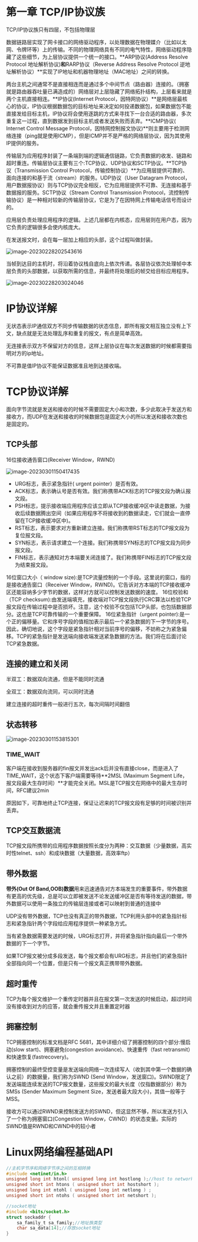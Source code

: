 # 第一章 TCP/IP协议族

TCP/IP协议族只有四层，不包括物理层

数据链路层实现了网卡接口的网络驱动程序，以处理数据在物理媒介（比如以太网、令牌环等）上的传输。不同的物理网络具有不同的电气特性，网络驱动程序隐藏了这些细节，为上层协议提供一个统一的接口。**ARP协议(Address Resolve Protocol 地址解析协议)**和**RARP协议（Reverse Address Resolve Protocol 逆地址解析协议）**实现了IP地址和机器物理地址（MAC地址）之间的转换。

两台主机之间通常不是直接相连而是通过多个中间节点（路由器）连接的。（拥塞就是路由器吞吐量已满造成的）网络层对上层隐藏了网络拓扑结构，上层看来就是两个主机直接相连。**IP协议(Internet Protocol，因特网协议）**是网络层最核心的协议，IP协议根据数据包的目标地址来决定如何投递数据包，如果数据包不能直接发给目标主机，IP协议将会使用逐跳的方式来寻找下一台合适的路由器，多次重复这一过程，直到数据发到目标主机或者发送失败而丢弃。**ICMP协议( Internet Control Message Protocol，因特网控制报文协议)**则主要用于检测网络连接（ping就是使用ICMP），但是ICMP并不是严格的网络层协议，因为其使用IP提供的服务。

传输层为应用程序封装了一条端到端的逻辑通信链路，它负责数据的收发、链路和超时重连。传输层协议主要有三个:TCP协议、UDP协议和SCTP协议。**TCP协议（Transmission Control Protocol，传输控制协议）**为应用层提供可靠的、面向连接的和基于流〈stream）的服务。UDP协议（User Datagram Protocol，用户数据报协议）则与TCP协议完全相反，它为应用层提供不可靠、无连接和基于数据报的服务。SCTP协议（Stream Control Transmission Protocol，流控制传输协议）是一种相对较新的传输层协议，它是为了在因特网上传输电话信号而设计的。

应用层负责处理应用程序的逻辑。上述几层都在内核态，应用层则在用户态，因为它负责的逻辑很多会使内核庞大。

在发送报文时，会在每一层加上相应的头部，这个过程叫做封装。

![image-20230228202543616](photo/image-20230228202543616.png)

当帧到达目的主机时，将沿着协议栈自底向上依次传递。各层协议依次处理帧中本层负责的头部数据，以获取所需的信息，并最终将处理后的帧交给目标应用程序。

![image-20230228203024046](photo/image-20230228203024046.png)

# IP协议详解

无状态表示IP通信双方不同步传输数据的状态信息，即所有报文相互独立没有上下文，缺点就是无法处理乱序和重复的报文，有点是简单高效。

无连接表示双方不保留对方的信息，这样上层协议在每次发送数据的时候都需要指明对方的ip地址。

不可靠是值IP协议不能保证数据准且地到达接收端。

# TCP协议详解

面向字节流就是发送和接收的时候不需要固定大小和次数，多少此取决于发送方和接收方，而UDP在发送和接收的时候数据包是固定大小的所以发送和接收次数也是固定的。

## TCP头部

16位接收通告窗口(Receiver Window，RWND)

![image-20230301150417435](photo/image-20230301150417435.png)

- URG标志，表示紧急指针( urgent pointer）是否有效。
- ACK标志，表示确认号是否有效。我们称携带ACK标志的TCP报文段为确认报文段。
- PSH标志，提示接收端应用程序应该立即从TCP接收缓冲区中读走数据，为接收后续数据腾出空间（如果应用程序不将接收到的数据读走，它们就会一直停留在TCP接收缓冲区中)。
- RST标志，表示要求对方重新建立连接。我们称携带RST标志的TCP报文段为复位报文段。
- SYN标志，表示请求建立一个连接。我们称携带SYN标志的TCP报文段为同步报文段。
- FIN标志，表示通知对方本端要关闭连接了。我们称携带FIN标志的TCP报文段为结束报文段。

16位窗口大小（ window size):是TCP流量控制的一个手段。这里说的窗口，指的是接收通告窗口（Receiver Window，RWND)。它告诉对方本端的TCP接收缓冲区还能容纳多少字节的数据，这样对方就可以控制发送数据的速度。
16位校验和（TCP checksum):由发送端填充，接收端对TCP报文段执行CRC算法以检验TCP报文段在传输过程中是否损坏。注意，这个校验不仅包括TCP头部，也包括数据部分。这也是TCP可靠传输的一个重要保障。
16位紧急指针（urgent pointer):是一个正的偏移量。它和序号字段的值相加表示最后一个紧急数据的下一字节的序号。因此，确切地说，这个字段是紧急指针相对当前序号的偏移，不妨称之为紧急偏移。TCP的紧急指针是发送端向接收端发送紧急数据的方法。我们将在后面讨论TCP紧急数据。

## 连接的建立和关闭

半双工：数据双向流通，但是不能同时流通

全双工：数据双向流同，可以同时流通

建立连接的超时重传一般进行五次，每次间隔时间翻倍

## 状态转移

![image-20230301153815301](photo/image-20230301153815301.png)

### TIME_WAIT

客户端在接收到服务器的fin报文并发出ack后并没有直接close，而是进入了TIME_WAIT，这个状态下客户端需要等待**2MSL (Maximum Segment Life，报文段最大生存时间）**才能完全关闭。MSL是TCP报文在网络中的最大生存时间，RFC建议2min

原因如下，可靠地终止TCP连接，保证让迟来的TCP报文段有足够的时间被识别并丢弃。

## TCP交互数据流

TCP报文段所携带的应用程序数据按照长度分为两种：交互数据（少量数据，高实时性telnet、ssh）和成块数据（大量数据，高效率ftp）

## 带外数据

**带外(Out Of Band,OOB)数据**用来迅速通告对方本端发生的重要事件，带外数据有更高的优先级，总是可以立即被发送不论发送缓冲区是否有等待发送的数据，带外数据可以使用一条独立的传输层连接或者可以映射到普通的连接中

UDP没有带外数据，TCP也没有真正的带外数据，TCP利用头部中的紧急指针标志和紧急指针两个字段给应用程序提供一种紧急方式。

当有紧急数据需要发送的时候，URG标志打开，并将紧急指针指向最后一个带外数据的下一个字节。

如果TCP报文被分成多段发送，每个报文都会有URG标志，并且他们的紧急指针全部指向同一个位置，但是只有一个报文真正携带带外数据。

## 超时重传

TCP为每个报文维护一个重传定时器并且在报文第一次发送的时候启动，超过时间没有接收到对方的应答，就会重传报文并且重置定时器

## 拥塞控制

TCP拥塞控制的标准文档是RFC 5681，其中详细介绍了拥塞控制的四个部分:慢启动(slow start)、拥塞避免(congestion avoidance)、快速重传（fast retransmit）和快速恢复(fastrecovery)。

拥塞控制的最终受控变量是发送端向网络一次连续写人（收到其中第一个数据的确认之前）的数据量，我们称为SWND (Send Window，发送窗口)。SWND限定了发送端能连续发送的TCP报文数量，这些报文的最大长度（仅指数据部分）称为SMSs (Sender Maximum Segment Size，发送者最大段大小)，其值一般等于MSS。

接收方可以通过RWND来控制发送方的SWND，但这显然不够，所以发送方引入了一个称为拥塞窗口(Congestion Window，CWND）的状态变量。实际的SWND值是RWND和CWND中的较小者

# Linux网络编程基础API

```c
//主机字节序和网络字节序之间的互相转换
#include <netinet/in.h>
unsigned long int htonl( unsigned long int hostlong );//host to network long
unsigned short int htons ( unsigned short int hostshort );
unsigned long int ntohl ( unsigned long int netlong ) ;
unsigned short int ntohs ( unsigned short int netshort );

//socket地址
#include <bits/socket.h>
struct sockaddr {
    sa_family_t sa_family;//地址族类型
    char sa_data[14];//存放socket地址
}
```